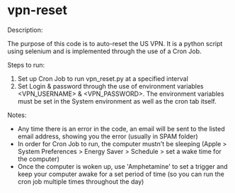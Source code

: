 # vpn-reset

Description:

The purpose of this code is to auto-reset the US VPN. It is a python script using selenium and is implemented through the use of a Cron Job.

Steps to run: 

1. Set up Cron Job to run vpn_reset.py at a specified interval
2. Set Login & password through the use of environment variables <VPN_USERNAME> & <VPN_PASSWORD>. The environment variables must be set in the System environment as well as the cron tab itself.

Notes:

- Any time there is an error in the code, an email will be sent to the listed email address, showing you the error (usually in SPAM folder)
- In order for Cron Job to run, the computer mustn't be sleeping (Apple > System Preferences > Energy Saver > Schedule > set a wake time for the computer)
- Once the computer is woken up, use 'Amphetamine' to set a trigger and keep your computer awake for a set period of time (so you can run the cron job multiple times throughout the day)
